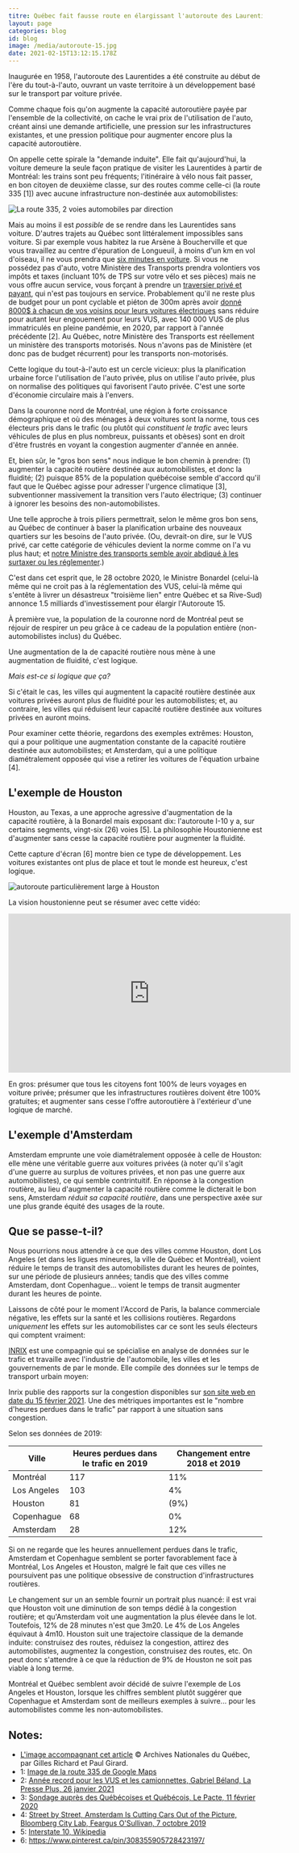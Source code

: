 ```yaml
---
titre: Québec fait fausse route en élargissant l'autoroute des Laurentides
layout: page
categories: blog
id: blog
image: /media/autoroute-15.jpg
date: 2021-02-15T13:12:15.178Z
---
```

Inaugurée en 1958, l'autoroute des Laurentides a été construite au début de l'ère du tout-à-l'auto, ouvrant un vaste territoire à un développement basé sur le transport par voiture privée.

Comme chaque fois qu'on augmente la capacité autoroutière payée par l'ensemble de la collectivité, on cache le vrai prix de l'utilisation de l'auto, créant ainsi une demande artificielle, une pression sur les infrastructures existantes, et une pression politique pour augmenter encore plus la capacité autoroutière.

On appelle cette spirale la "demande induite". Elle fait qu'aujourd'hui, la voiture demeure la seule façon pratique de visiter les Laurentides à partir de Montréal: les trains sont peu fréquents; l'itinéraire à vélo nous fait passer, en bon citoyen de deuxième classe, sur des routes comme celle-ci (la route 335 \[1]) avec aucune infrastructure non-destinée aux automobilistes:

<img src="/media/route-335.png" alt="La route 335, 2 voies automobiles par direction" />

Mais au moins il est *possible* de se rendre dans les Laurentides sans voiture. D'autres trajets au Québec sont littéralement impossibles sans voiture. Si par exemple vous habitez la rue Arsène à Boucherville et que vous travaillez au centre d'épuration de Longueuil, à moins d'un km en vol d'oiseau, il ne vous prendra que  [six minutes en voiture](https://www.google.com/maps/dir/Rue+Arsène,+Longueuil,+QC/Longueuil+Centre+D'Epuration,+2999+Rue+de+l'Île+Charron,+Longueuil,+Quebec+J4G+1R6/@45.579706,-73.4868327,15z/data=!3m1!4b1!4m14!4m13!1m5!1m1!1s0x4cc91cd93421dd0f:0xf3bb419185b761fd!2m2!1d-73.47476!2d45.575712!1m5!1m1!1s0x4cc91ce27008749f:0xe7576da0cd364803!2m2!1d-73.4860123!2d45.5836706!3e0). Si vous ne possédez pas d'auto, votre Ministère des Transports prendra volontiers vos impôts et taxes (incluant 10% de TPS sur votre vélo et ses pièces) mais ne vous offre aucun service, vous forçant à prendre un [traversier privé et payant](https://www.navark.ca/en/boucherville-iles-de-boucherville-shuttle/), qui n'est pas toujours en service. Probablement qu'il ne reste plus de budget pour un pont cyclable et piéton de 300m après avoir [donné 8000$ à chacun de vos voisins pour leurs voitures électriques](https://vehiculeselectriques.gouv.qc.ca/rabais/ve-neuf/programme-rabais-vehicule-neuf.asp) sans réduire pour autant leur engouement pour leurs VUS, avec 140 000 VUS de plus immatriculés en pleine pandémie, en 2020, par rapport à l'année précédente \[2]. Au Québec, notre Ministère des Transports est réellement un ministère des transports motorisés. Nous n'avons pas de Ministère (et donc pas de budget récurrent) pour les transports non-motorisés.

Cette logique du tout-à-l'auto est un cercle vicieux: plus la planification urbaine force l'utilisation de l'auto privée, plus on utilise l'auto privée, plus on normalise des politiques qui favorisent l'auto privée. C'est une sorte d'économie circulaire mais à l'envers.

Dans la couronne nord de Montréal, une région à forte croissance démographique et où des ménages à deux voitures sont la norme, tous ces électeurs pris dans le trafic (ou plutôt qui *constituent le trafic* avec leurs véhicules de plus en plus nombreux, puissants et obèses) sont en droit d'être frustrés en voyant la congestion augmenter d'année en année.

Et, bien sûr, le "gros bon sens" nous indique le bon chemin à prendre: (1) augmenter la capacité routière destinée aux automobilistes, et donc la fluidité; (2) puisque 85% de la population québécoise semble d'accord qu'il faut que le Québec agisse pour adresser l'urgence climatique \[3], subventionner massivement la transition vers l'auto électrique; (3) continuer à ignorer les besoins des non-automobilistes.

Une telle approche à trois piliers permettrait, selon le même gros bon sens, au Québec de continuer à baser la planification urbaine des nouveaux quartiers sur les besoins de l'auto privée. (Ou, devrait-on dire, sur le VUS privé, car cette catégorie de véhicules devient la norme comme on l'a vu plus haut; et [notre Ministre des transports semble avoir abdiqué à les surtaxer ou les réglementer](https://www.autodependance.org/blog/2020/03/18/budget-quebec-2020.html).)

C'est dans cet esprit que, le 28 octobre 2020, le Ministre Bonardel (celui-là même qui ne croit pas à la réglementation des VUS, celui-là même qui s'entête à livrer un désastreux "troisième lien" entre Québec et sa Rive-Sud) annonce 1.5 milliards d'investissement pour élargir l'Autoroute 15.

À première vue, la population de la couronne nord de Montréal peut se réjouir de respirer un peu grâce à ce cadeau de la population entière (non-automobilistes inclus) du Québec.

Une augmentation de la de capacité routière nous mène à une augmentation de fluidité, c'est logique.

*Mais est-ce si logique que ça?*

Si c'était le cas, les villes qui augmentent la capacité routière destinée aux voitures privées auront plus de fluidité pour les automobilistes; et, au contraire, les villes qui réduisent leur capacité routière destinée aux voitures privées en auront moins.

Pour examiner cette théorie, regardons des exemples extrêmes: Houston, qui a pour politique une augmentation constante de la capacité routière destinée aux automobilistes; et Amsterdam, qui a une politique diamétralement opposée qui vise a retirer les voitures de l'équation urbaine \[4].

## L'exemple de Houston

Houston, au Texas, a une approche agressive d'augmentation de la capacité routière, à la Bonardel mais exposant dix: l'autoroute I-10 y a, sur certains segments, vingt-six (26) voies \[5]. La philosophie Houstonienne est d'augmenter sans cesse la capacité routière pour augmenter la fluidité.

Cette capture d'écran \[6] montre bien ce type de développement. Les voitures existantes ont plus de place et tout le monde est heureux, c'est logique.

<img src="/media/jxi35LO.jpg" alt="autoroute particulièrement large à Houston">

La vision houstonienne peut se résumer avec cette vidéo:

<iframe width="560" height="315" src="https://www.youtube.com/embed/iUFK6KcBbGA" frameborder="0" allow="accelerometer; autoplay; clipboard-write; encrypted-media; gyroscope; picture-in-picture" allowfullscreen></iframe>

En gros: présumer que tous les citoyens font 100% de leurs voyages en voiture privée; présumer que les infrastructures routières doivent être 100% gratuites; et augmenter sans cesse l'offre autoroutière à l'extérieur d'une logique de marché.

## L'exemple d'Amsterdam

Amsterdam emprunte une voie diamétralement opposée à celle de Houston: elle mène une véritable guerre aux voitures privées (à noter qu'il s'agit d'une guerre au surplus de voitures privées, et non pas une guerre aux automobilistes), ce qui semble contrintuitif. En réponse à la congestion routière, au lieu d'augmenter la capacité routière comme le dicterait le bon sens, Amsterdam *réduit sa capacité routière*, dans une perspective axée sur une plus grande équité des usages de la route.

## Que se passe-t-il?

Nous pourrions nous attendre à ce que des villes comme Houston, dont Los Angeles (et dans les ligues mineures, la ville de Québec et Montréal), voient réduire le temps de transit des automobilistes durant les heures de pointes, sur une période de plusieurs années; tandis que des villes comme Amsterdam, dont Copenhague... voient le temps de transit augmenter durant les heures de pointe.

Laissons de côté pour le moment l'Accord de Paris, la balance commerciale négative, les effets sur la santé et les collisions routières. Regardons *uniquement* les effets sur les automobilistes car ce sont les seuls électeurs qui comptent vraiment:

[INRIX](https://inrix.com) est une compagnie qui se spécialise en analyse de données sur le trafic et travaille avec l'industrie de l'automobile, les villes et les gouvernements de par le monde. Elle compile des données sur le temps de transport urbain moyen:

Inrix publie des rapports sur la congestion disponibles sur [son site web en date du 15 février 2021](https://inrix.com/scorecard/). Une des métriques importantes est le "nombre d'heures perdues dans le trafic" par rapport à une situation sans congestion.

Selon ses données de 2019:

| Ville       | Heures perdues dans le trafic en 2019 | Changement entre 2018 et 2019 |
| ----------- | ------------------------------------- | ----------------------------- |
| Montréal    | 117                                   | 11%                           |
| Los Angeles | 103                                   | 4%                            |
| Houston     | 81                                    | (9%)                          |
| Copenhague  | 68                                    | 0%                            |
| Amsterdam   | 28                                    | 12%                           |

Si on ne regarde que les heures annuellement perdues dans le trafic, Amsterdam et Copenhague semblent se porter favorablement face à Montréal, Los Angeles et Houston, malgré le fait que ces villes ne poursuivent pas une politique obsessive de construction d'infrastructures routières.

Le changement sur un an semble fournir un portrait plus nuancé: il est vrai que Houston voit une diminution de son temps dédié à la congestion routière; et qu'Amsterdam voit une augmentation la plus élevée dans le lot. Toutefois, 12% de 28 minutes n'est que 3m20. Le 4% de Los Angeles équivaut à 4m10. Houston suit une trajectoire classique de la demande induite: construisez des routes, réduisez la congestion, attirez des automobilistes, augmentez la congestion, construisez des routes, etc. On peut donc s'attendre à ce que la réduction de 9% de Houston ne soit pas viable à long terme.

Montréal et Québec semblent avoir décidé de suivre l'exemple de Los Angeles et Houston, lorsque les chiffres semblent plutôt suggérer que Copenhague et Amsterdam sont de meilleurs exemples à suivre... pour les automobilistes comme les non-automobilistes.

## Notes:

* [L'image accompagnant cet article](http://bilan.usherbrooke.ca/bilan/pages/photos/3497.html) © Archives Nationales du Québec, par Gilles Richard et Paul Girard.
* 1: [Image de la route 335 de Google Maps](https://www.google.com/maps/@45.6573521,-73.7480201,3a,75y,314.05h,86.83t/data=!3m6!1e1!3m4!1sGOrkPNScmW4pI6aOpNcMwQ!2e0!7i16384!8i8192)
* 2: [Année record pour les VUS et les camionnettes, Gabriel Béland, La Presse Plus, 26 janvier 2021](https://plus.lapresse.ca/screens/1baed9dd-2d43-4758-a3fa-deafd06d8486__7C___0.html)
* 3: [Sondage auprès des Québécoises et Québécois, Le Pacte, 11 février 2020](http://www.lepacte.ca/wp-content/uploads/2020/11/16121-019_Urgence_climatique_rapport.pdf)
* 4: [Street by Street, Amsterdam Is Cutting Cars Out of the Picture, Bloomberg City Lab, Feargus O'Sullivan, 7 octobre 2019](https://www.bloomberg.com/news/articles/2019-10-07/how-amsterdam-is-closing-the-door-on-downtown-cars)
* 5: [Interstate 10, Wikipedia](https://en.wikipedia.org/wiki/Interstate_10)
* 6: <https://www.pinterest.ca/pin/308355905728423197/>